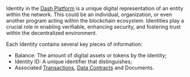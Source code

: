 Identity in the [Dash Platform](/) is a unique digital representation of an entity within the network. This could be an individual, organization, or even another program acting within the blockchain ecosystem. Identities play a crucial role in enabling verifiable, enhancing security, and fostering trust within the decentralized environment.

Each Identity contains several key pieces of information:
- Balance: The amount of digital assets or tokens by the identity;
- Identity ID: A unique identifier that distinguishes;
- Associated [Transactions](/transactions), [Data Contracts](/dataContracts) and Documents.